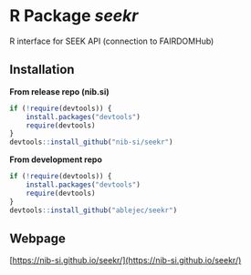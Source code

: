 
# R Package *seekr*

R interface for SEEK API (connection to FAIRDOMHub)

## Installation

**From release repo (nib.si)**

```R
if (!require(devtools)) {
    install.packages("devtools")
    require(devtools)
}
devtools::install_github("nib-si/seekr")
```

**From development repo**

```R
if (!require(devtools)) {
    install.packages("devtools")
    require(devtools)
}
devtools::install_github("ablejec/seekr")
```

## Webpage
[https://nib-si.github.io/seekr/](https://nib-si.github.io/seekr/)
